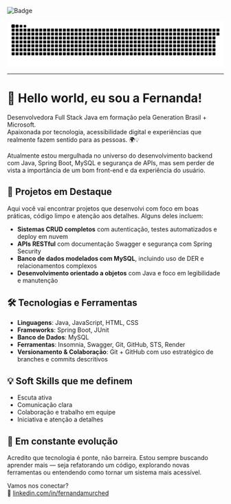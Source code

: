 ![Badge](https://readme-typing-svg.demolab.com?font=Orbitron&size=25&duration=4000&color=F7F7F7&center=true&vCenter=true&width=650&lines=Full+Stack+Dev+in+Progress...;Sempre+em+missão+no+universo+Java!)

<picture align="center">
  <source media="(prefers-color-scheme: dark)" srcset="https://raw.githubusercontent.com/FernandaMurched/FernandaMurched/output/github-contribution-grid-snake-dark.svg">
  <source media="(prefers-color-scheme: light)" srcset="https://raw.githubusercontent.com/mari4souza/FernandaMurched/output/github-contribution-grid-snake-dark.svg">
  <img align="center" alt="github contribution grid snake animation" src="https://raw.githubusercontent.com/FernandaMurched/FernandaMurched/output/github-contribution-grid-snake.svg">
</picture>

---

# 👋 Hello world, eu sou a Fernanda!

Desenvolvedora Full Stack Java em formação pela Generation Brasil + Microsoft.  
Apaixonada por tecnologia, acessibilidade digital e experiências que realmente fazem sentido para as pessoas. 🌍💡

Atualmente estou mergulhada no universo do desenvolvimento backend com Java, Spring Boot, MySQL e segurança de APIs, mas sem perder de vista a importância de um bom front-end e da experiência do usuário.

## 🚀 Projetos em Destaque

Aqui você vai encontrar projetos que desenvolvi com foco em boas práticas, código limpo e atenção aos detalhes. Alguns deles incluem:

- **Sistemas CRUD completos** com autenticação, testes automatizados e deploy em nuvem  
- **APIs RESTful** com documentação Swagger e segurança com Spring Security  
- **Banco de dados modelados com MySQL**, incluindo uso de DER e relacionamentos complexos  
- **Desenvolvimento orientado a objetos** com Java e foco em legibilidade e manutenção

## 🛠️ Tecnologias e Ferramentas

- **Linguagens**: Java, JavaScript, HTML, CSS  
- **Frameworks**: Spring Boot, JUnit  
- **Banco de Dados**: MySQL  
- **Ferramentas**: Insomnia, Swagger, Git, GitHub, STS, Render  
- **Versionamento & Colaboração**: Git + GitHub com uso estratégico de branches e commits descritivos  

## 💡 Soft Skills que me definem

- Escuta ativa  
- Comunicação clara  
- Colaboração e trabalho em equipe  
- Iniciativa e atenção a detalhes

## 🌱 Em constante evolução

Acredito que tecnologia é ponte, não barreira. Estou sempre buscando aprender mais — seja refatorando um código, explorando novas ferramentas ou entendendo como tornar um sistema mais acessível.

Vamos nos conectar?  
🔗 [linkedin.com/in/fernandamurched](https://www.linkedin.com/in/fernandamurched/)

